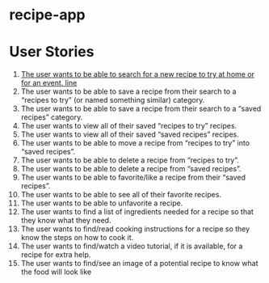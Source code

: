 # recipe-app

# User Stories
1. [The user wants to be able to search for a new recipe to try at home or for
   an event. line ](https://github.com/maggiemcc/recipe-app/blob/master/public/index.js)
2. The user wants to be able to save a recipe from their search to a “recipes
   to try” (or named something similar) category.
3. The user wants to be able to save a recipe from their search to a “saved
   recipes” category.
4. The user wants to view all of their saved “recipes to try” recipes.
5. The user wants to view all of their saved “saved recipes” recipes.
6. The user wants to be able to move a recipe from “recipes to try” into
   “saved recipes”.
7. The user wants to be able to delete a recipe from “recipes to try”.
8. The user wants to be able to delete a recipe from “saved recipes”.
9. The user wants to be able to favorite/like a recipe from their “saved
   recipes”.
10. The user wants to be able to see all of their favorite recipes.
11. The user wants to be able to unfavorite a recipe.
12. The user wants to find a list of ingredients needed for a recipe so that they
    know what they need.
13. The user wants to find/read cooking instructions for a recipe so they know
    the steps on how to cook it.
14. The user wants to find/watch a video tutorial, if it is available, for a recipe
    for extra help.
15. The user wants to find/see an image of a potential recipe to know what
    the food will look like
